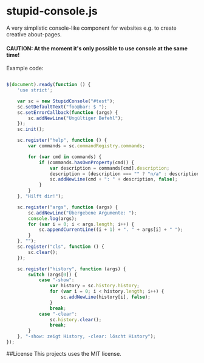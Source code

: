 # stupid-console.js
A very simplistic console-like component for websites e.g. to create creative about-pages.

#### CAUTION: At the moment it's only possible to use console at the same time!


Example code:
```js

$(document).ready(function () {
    'use strict';

    var sc = new StupidConsole("#test");
    sc.setDefaultText("foo@bar: $ ");
    sc.setErrorCallback(function (args) {
        sc.addNewLine("Ungültiger Befehl");
    });
    sc.init();

    sc.register("help", function () {
        var commands = sc.commandRegistry.commands;

        for (var cmd in commands) {
            if (commands.hasOwnProperty(cmd)) {
                var description = commands[cmd].description;
                description = (description === "" ? "n/a" : description);
                sc.addNewLine(cmd + ": " + description, false);
            }
        }
    }, "Hilft dir!");

    sc.register("args", function (args) {
        sc.addNewLine("Übergebene Argumente: ");
        console.log(args);
        for (var i = 0; i < args.length; i++) {
            sc.appendCurrentLine((i + 1) + ". " + args[i] + " ");
        }
    }, "");
    sc.register("cls", function () {
        sc.clear();
    });

    sc.register("history", function (args) {
        switch (args[0]) {
            case "-show":
                var history = sc.history.history;
                for (var i = 0; i < history.length; i++) {
                    sc.addNewLine(history[i], false);
                }
                break;
            case "-clear":
                sc.history.clear();
                break;
        }
    }, "-show: zeigt History, -clear: löscht History");
});

```

##License
This projects uses the MIT license.
